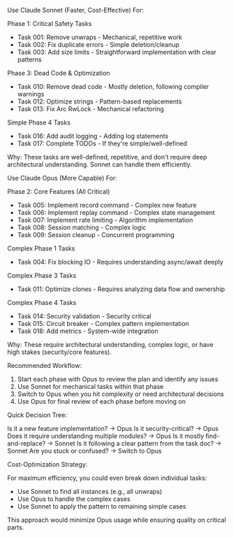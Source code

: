 Use Claude Sonnet (Faster, Cost-Effective) For:

  Phase 1: Critical Safety Tasks

  - Task 001: Remove unwraps - Mechanical, repetitive work
  - Task 002: Fix duplicate errors - Simple deletion/cleanup
  - Task 003: Add size limits - Straightforward implementation with clear patterns

  Phase 3: Dead Code & Optimization

  - Task 010: Remove dead code - Mostly deletion, following compiler warnings
  - Task 012: Optimize strings - Pattern-based replacements
  - Task 013: Fix Arc RwLock - Mechanical refactoring

  Simple Phase 4 Tasks

  - Task 016: Add audit logging - Adding log statements
  - Task 017: Complete TODOs - If they're simple/well-defined

  Why: These tasks are well-defined, repetitive, and don't require deep architectural understanding.
  Sonnet can handle them efficiently.

  Use Claude Opus (More Capable) For:

  Phase 2: Core Features (All Critical)

  - Task 005: Implement record command - Complex new feature
  - Task 006: Implement replay command - Complex state management
  - Task 007: Implement rate limiting - Algorithm implementation
  - Task 008: Session matching - Complex logic
  - Task 009: Session cleanup - Concurrent programming

  Complex Phase 1 Tasks

  - Task 004: Fix blocking IO - Requires understanding async/await deeply

  Complex Phase 3 Tasks

  - Task 011: Optimize clones - Requires analyzing data flow and ownership

  Complex Phase 4 Tasks

  - Task 014: Security validation - Security critical
  - Task 015: Circuit breaker - Complex pattern implementation
  - Task 018: Add metrics - System-wide integration

  Why: These require architectural understanding, complex logic, or have high stakes (security/core
  features).

  Recommended Workflow:

  1. Start each phase with Opus to review the plan and identify any issues
  2. Use Sonnet for mechanical tasks within that phase
  3. Switch to Opus when you hit complexity or need architectural decisions
  4. Use Opus for final review of each phase before moving on

  Quick Decision Tree:

  Is it a new feature implementation? → Opus
  Is it security-critical? → Opus
  Does it require understanding multiple modules? → Opus
  Is it mostly find-and-replace? → Sonnet
  Is it following a clear pattern from the task doc? → Sonnet
  Are you stuck or confused? → Switch to Opus

  Cost-Optimization Strategy:

  For maximum efficiency, you could even break down individual tasks:
  - Use Sonnet to find all instances (e.g., all unwraps)
  - Use Opus to handle the complex cases
  - Use Sonnet to apply the pattern to remaining simple cases

  This approach would minimize Opus usage while ensuring quality on critical parts.